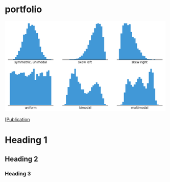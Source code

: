 # portfolio

![histogram](assets/images/histogram.png)

[[Publication](https://www.mdpi.com/1424-8220/22/8/3048)
# Heading 1

## Heading 2

### Heading 3
